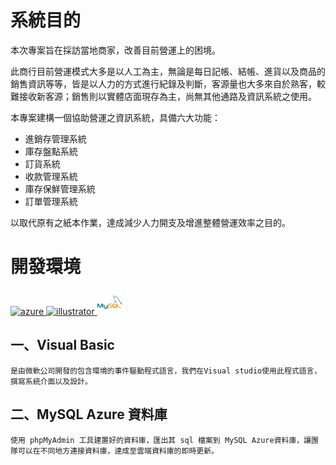 系統目的
===
本次專案旨在採訪當地商家，改善目前營運上的困境。

此商行目前營運模式大多是以人工為主，無論是每日記帳、結帳、進貨以及商品的銷售資訊等等，皆是以人力的方式進行紀錄及判斷，客源量也大多來自於熟客，較難接收新客源；銷售則以實體店面現存為主，尚無其他通路及資訊系統之使用。

本專案建構一個協助營運之資訊系統，具備六大功能：

* 進銷存管理系統
* 庫存盤點系統
* 訂貨系統
* 收款管理系統
* 庫存保鮮管理系統
* 訂單管理系統

以取代原有之紙本作業，達成減少人力開支及增進整體營運效率之目的。

開發環境
===
<p align="left"> <a href="https://azure.microsoft.com/en-in/" target="_blank" rel="noreferrer"> <img src="https://www.vectorlogo.zone/logos/microsoft_azure/microsoft_azure-icon.svg" alt="azure" width="40" height="40"/> </a> <a href="https://www.adobe.com/in/products/illustrator.html" target="_blank" rel="noreferrer"> <img src="https://www.vectorlogo.zone/logos/adobe_illustrator/adobe_illustrator-icon.svg" alt="illustrator" width="40" height="40"/> </a> <a href="https://www.mysql.com/" target="_blank" rel="noreferrer"> <img src="https://raw.githubusercontent.com/devicons/devicon/master/icons/mysql/mysql-original-wordmark.svg" alt="mysql" width="40" height="40"/> </a> </p>

一、Visual Basic
---
    是由微軟公司開發的包含環境的事件驅動程式語言，我們在Visual studio使用此程式語言，撰寫系統介面以及設計。
  
二、MySQL Azure 資料庫
---
    使用 phpMyAdmin 工具建置好的資料庫，匯出其 sql 檔案到 MySQL Azure資料庫，讓團隊可以在不同地方連接資料庫，達成至雲端資料庫的即時更新。
